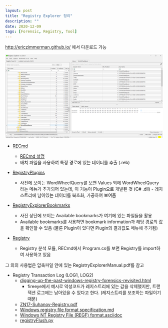 ```yaml
---
layout: post
title: "Registry Explorer 정리"
description: ""
date: 2020-12-09
tags: [Forensic, Registry, Tool]
---
```


http://ericzimmerman.github.io/ 에서 다운로드 가능

![Registry-Explorer](/assets/images/Registry-Explorer/0.png)

* <a href="https://github.com/EricZimmerman/RECmd">RECmd</a>
    * <a href="https://www.andreafortuna.org/2020/03/04/recmd-command-line-tool-for-windows-registry-analysis/">RECmd 설명</a>
    * 배치 파일을 사용하여 특정 경로에 있는 데이터를 추출 (.reb)

* <a href="https://github.com/EricZimmerman/RegistryPlugins">RegistryPlugins</a>
    * 사진에 보이는 WordWheelQuery를 보면 Values 외에 WordWheelQuery라는 메뉴가 추가되어 있는데, 이 기능이 Plugin으로 개발된 것 (C# .dll) - 레지스트리에 남아있는 데이터를 복호화, 가공하여 보여줌

* <a href="https://github.com/EricZimmerman/RegistryExplorerBookmarks">RegistryExplorerBookmarks</a>
    * 사진 상단에 보이는 Available bookmarks가 여기에 있는 파일들을 활용
    * Available bookmarks를 사용하면 bookmark information과 해당 경로의 값을 확인할 수 있음 (물론 Plugin이 있다면 Plugin의 결과값도 메뉴에 추가됨)

* <a href="https://github.com/EricZimmerman/Registry">Registry</a>
    * Registry 분석 모듈, RECmd에서 Program.cs를 보면 Registry를 import하여 사용하고 있음

그 외의 사용법은 압축파일 안에 있는 RegistryExplorerManual.pdf를 참고

* Registry Transaction Log (LOG1, LOG2)
    * <a href="https://www.fireeye.com/blog/threat-research/2019/01/digging-up-the-past-windows-registry-forensics-revisited.html">digging-up-the-past-windows-registry-forensics-revisited.html</a>
        * fireeye에서 예시로 악성코드가 레지스트리에 있는 값을 삭제했지만, 트랜잭션 로그에는 남아있을 수 있다고 한다. (레지스트리를 보조하는 파일이기 때문)
    * <a href="https://2017.zeronights.org/wp-content/uploads/materials/ZN17-Suhanov-Registry.pdf">ZN17-Suhanov-Registry.pdf</a>
    * <a href="https://github.com/msuhanov/regf/blob/master/Windows%20registry%20file%20format%20specification.md">Windows registry file format specification.md</a>
    * <a href="https://github.com/libyal/libregf/blob/main/documentation/Windows%20NT%20Registry%20File%20(REGF)%20format.asciidoc">Windows NT Registry File (REGF) format.asciidoc</a>
    * <a href="https://github.com/Silv3rHorn/4n6_misc/blob/master/registryFlush.py">registryFlush.py</a>